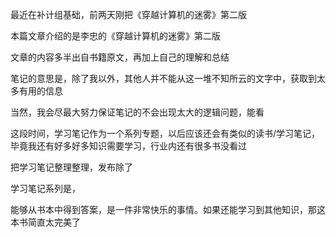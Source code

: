 
最近在补计组基础，前两天刚把《穿越计算机的迷雾》第二版

本篇文章介绍的是李忠的《穿越计算机的迷雾》第二版

文章的内容多半出自书籍原文，再加上自己的理解和总结

笔记的意思是，除了我以外，其他人并不能从这一堆不知所云的文字中，获取到太多有用的信息

当然，我会尽最大努力保证笔记的不会出现太大的逻辑问题，能看



这段时间，学习笔记作为一个系列专题，以后应该还会有类似的读书/学习笔记，毕竟我还有好多好多知识需要学习，行业内还有很多书没看过

把学习笔记整理整理，发布除了


学习笔记系列是，


能够从书本中得到答案，是一件非常快乐的事情。如果还能学习到其他知识，那这本书简直太完美了